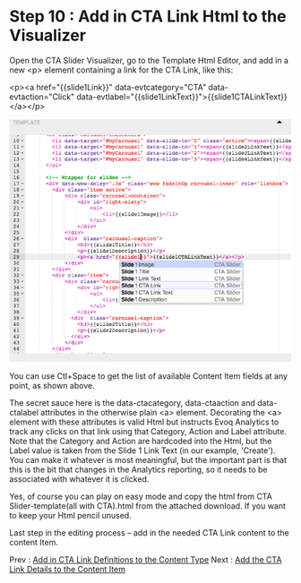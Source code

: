 # Step 10 : Add in CTA Link Html to the Visualizer

Open the CTA Slider Visualizer, go to the Template Html Editor, and add in a new &lt;p&gt; element containing a link for the CTA Link, like this:

&lt;p&gt;&lt;a href=&quot;{{slide1Link}}&quot; data-evtcategory=&quot;CTA&quot; data-evtaction=&quot;Click&quot; data-evtlabel=&quot;{{slide1LinkText}}&quot;&gt;{{slide1CTALinkText}}&lt;/a&gt;&lt;/p&gt;

 ![](../images/step10-visualizer-editor.png)
 
You can use Ctl+Space to get the list of available Content Item fields at any point, as shown above.

The secret sauce here is the data-ctacategory, data-ctaaction and data-ctalabel attributes in the otherwise plain &lt;a&gt; element.  Decorating the &lt;a&gt; element with these attributes is valid Html but instructs Evoq Analytics to track any clicks on that link using that Category, Action and Label attribute.   Note that the Category and Action are hardcoded into the Html, but the Label value is taken from the Slide 1 Link Text (in our example, &#39;Create&#39;).  You can make it whatever is most meaningful, but the important part is that this is the bit that changes in the Analytics reporting, so it needs to be associated with whatever it is clicked.

Yes, of course you can play on easy mode and copy the html from CTA Slider-template(all with CTA).html from the attached download.  If you want to keep your Html pencil unused.

Last step in the editing process – add in the needed CTA Link content to the content Item.

Prev : [Add in CTA Link Definitions to the Content Type](step9.md)
Next : [Add the CTA Link Details to the Content Item](step11.md)